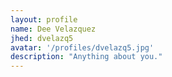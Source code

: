 ```yaml
---
layout: profile
name: Dee Velazquez
jhed: dvelazq5
avatar: '/profiles/dvelazq5.jpg'
description: "Anything about you."
---
```

